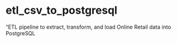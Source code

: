 # etl_csv_to_postgresql
“ETL pipeline to extract, transform, and load Online Retail data into PostgreSQL
